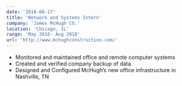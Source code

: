 ```yaml
---
date: '2018-08-17'
title: 'Network and Systems Intern'
company: 'James McHugh CO.'
location: 'Chicago, IL'
range: 'May 2016- Aug 2018'
url: 'http://www.mchughconstruction.com/'
---
```


- Monitored and maintained office and remote computer systems
- Created and verified company backup of data
- Designed and Configured McHugh’s new office infrastructure in Nashville, TN
